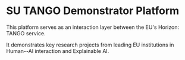 # SU TANGO Demonstrator Platform

This platform serves as an interaction layer between the EU's Horizon: TANGO service.

It demonstrates key research projects from leading EU institutions in Human--AI interaction and Explainable AI.
